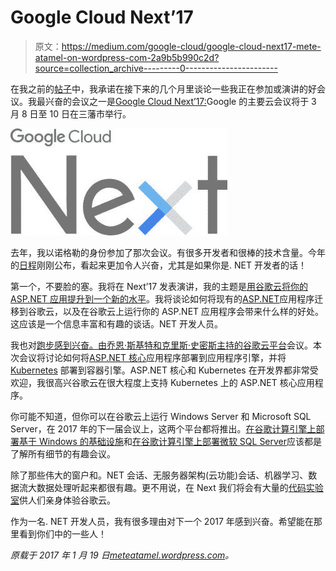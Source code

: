 # Google Cloud Next’17

> 原文：<https://medium.com/google-cloud/google-cloud-next17-mete-atamel-on-wordpress-com-2a9b5b990c2d?source=collection_archive---------0----------------------->

在我之前的[帖子](https://meteatamel.wordpress.com/2017/01/17/one-year-on/)中，我承诺在接下来的几个月里谈论一些我正在参加或演讲的好会议。我最兴奋的会议之一是[Google Cloud Next’17:](https://cloudnext.withgoogle.com/)Google 的主要云会议将于 3 月 8 日至 10 日在三藩市举行。

![](img/f18ef212d5f7e416a5a744a65731358e.png)

去年，我以诺格勒的身份参加了那次会议。有很多开发者和很棒的技术含量。今年的[日程](https://cloudnext.withgoogle.com/schedule)刚刚公布，看起来更加令人兴奋，尤其是如果你是. NET 开发者的话！

第一个，不要脸的塞。我将在 Next’17 发表演讲，我的主题是[用谷歌云将你的 ASP.NET 应用提升到一个新的水平](https://cloudnext.withgoogle.com/schedule#target=take-your-asp-net-apps-to-the-next-level-with-google-cloud-49e51294-fb2f-4b21-ae0f-3a2aa36e5d2f)。我将谈论如何将现有的[ASP.NET](https://www.asp.net/)应用程序迁移到谷歌云，以及在谷歌云上运行你的 ASP.NET 应用程序会带来什么样的好处。这应该是一个信息丰富和有趣的谈话。NET 开发人员。

我也对[跑步感到兴奋。由乔恩·斯基特](https://cloudnext.withgoogle.com/schedule#target=running-net-and-containers-in-google-cloud-platform-8c00f315-02d2-4159-b82f-72eb4a9501c5)[和克里斯·史密斯](https://twitter.com/jonskeet)[主持的谷歌云平台](https://twitter.com/aChrisSmith)会议。本次会议将讨论如何将[ASP.NET 核心](https://www.asp.net/core)应用程序部署到应用程序引擎，并将 [Kubernetes](https://kubernetes.io/) 部署到容器引擎。ASP.NET 核心和 Kubernetes 在开发界都非常受欢迎，我很高兴谷歌云在很大程度上支持 Kubernetes 上的 ASP.NET 核心应用程序。

你可能不知道，但你可以在谷歌云上运行 Windows Server 和 Microsoft SQL Server，在 2017 年的下一届会议上，这两个平台都将推出。[在谷歌计算引擎上部署基于 Windows 的基础设施](https://cloudnext.withgoogle.com/schedule#target=deploying-windows-based-infrastructure-on-google-compute-engine-fc09d40a-153e-478d-a386-10ba809889ce)和[在谷歌计算引擎上部署微软 SQL Server](https://cloudnext.withgoogle.com/schedule#target=running-microsoft-sql-server-on-google-compute-engine-5160cb16-2359-4b4e-9d96-a678d9d12df5)应该都是了解所有细节的有趣会议。

除了那些伟大的窗户和。NET 会话、无服务器架构(云功能)会话、机器学习、数据流大数据处理听起来都很有趣。更不用说，在 Next 我们将会有大量的[代码实验室](https://codelabs.developers.google.com/?cat=Cloud)供人们亲身体验谷歌云。

作为一名. NET 开发人员，我有很多理由对下一个 2017 年感到兴奋。希望能在那里看到你们中的一些人！

*原载于 2017 年 1 月 19 日*[*meteatamel.wordpress.com*](https://meteatamel.wordpress.com/2017/01/19/google-cloud-next17/)*。*